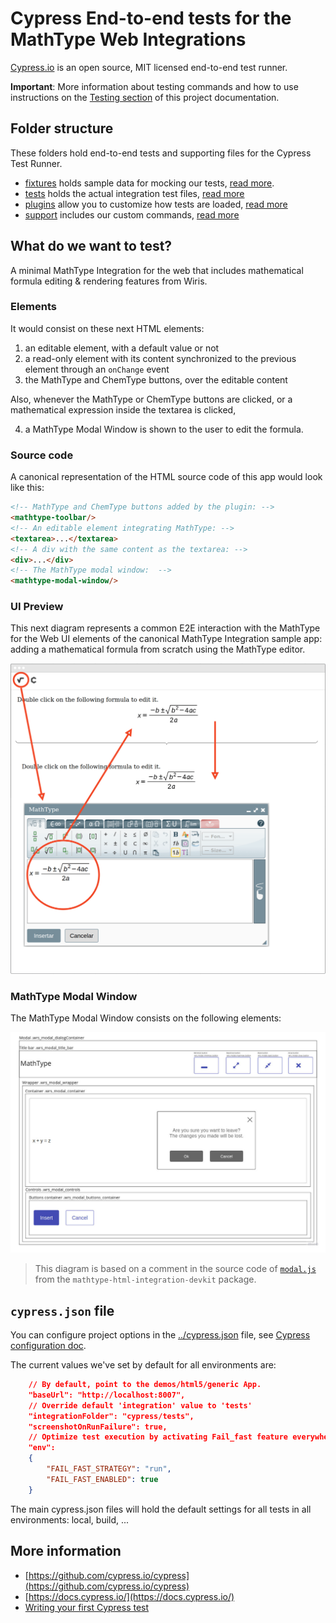 # Cypress End-to-end tests for the MathType Web Integrations

[Cypress.io](https://www.cypress.io) is an open source, MIT licensed end-to-end test runner.

**Important**: More information about testing commands and how to use instructions on the [Testing section](/docs/development/testing/README.md) of this project documentation.

## Folder structure

These folders hold end-to-end tests and supporting files for the Cypress Test Runner.

- [fixtures](fixtures) holds sample data for mocking our tests, [read more](https://on.cypress.io/fixture).
- [tests](tests) holds the actual integration test files, [read more](https://on.cypress.io/writing-and-organizing-tests)
- [plugins](plugins) allow you to customize how tests are loaded, [read more](https://on.cypress.io/plugins)
- [support](support) includes our custom commands, [read more](https://on.cypress.io/writing-and-organizing-tests#Support-file)

## What do we want to test?

A minimal MathType Integration for the web that includes mathematical formula editing & rendering features from Wiris.

### Elements

It would consist on these next HTML elements: 

1. an editable element, with a default value or not
2. a read-only element with its content synchronized to the previous element through an `onChange` event
3. the MathType and ChemType buttons, over the editable content

Also, whenever the MathType or ChemType buttons are clicked, or a mathematical expression inside the textarea is clicked, 

4. a MathType Modal Window is shown to the user to edit the formula.

### Source code

A canonical representation of the HTML source code of this app would look like this:

```html
<!-- MathType and ChemType buttons added by the plugin: -->
<mathtype-toolbar/>
<!-- An editable element integrating MathType: -->
<textarea>...</textarea>
<!-- A div with the same content as the textarea: -->
<div>...</div>
<!-- The MathType modal window:  -->
<mathtype-modal-window/>
```

### UI Preview

This next diagram represents a common E2E interaction with the MathType for the Web UI elements of the canonical MathType Integration sample app: adding a mathematical formula from scratch using the MathType editor.


![Minimal Mathtype integration snapshot](mathtype-web-app.png)


### MathType Modal Window

The MathType Modal Window consists on the following elements:


![Diagram of the MathType modal window](modal.jpg)


> This diagram is based on a comment in the source code of [`modal.js`](/packages/mathtype-html-integration-devkit/src/modal.js) from the `mathtype-html-integration-devkit` package.

## `cypress.json` file

You can configure project options in the [../cypress.json](../cypress.json) file, see [Cypress configuration doc](https://on.cypress.io/configuration).

The current values we've set by default for all environments are:

```json
    // By default, point to the demos/html5/generic App.
    "baseUrl": "http://localhost:8007",
    // Override default 'integration' value to 'tests'
    "integrationFolder": "cypress/tests",
    "screenshotOnRunFailure": true,
    // Optimize test execution by activating Fail_fast feature everywhere.
    "env":
    {
        "FAIL_FAST_STRATEGY": "run",
        "FAIL_FAST_ENABLED": true
    }

```

The main cypress.json files will hold the default settings for all tests in all environments: local, build, ...

## More information

- [https://github.com/cypress.io/cypress](https://github.com/cypress.io/cypress)
- [https://docs.cypress.io/](https://docs.cypress.io/)
- [Writing your first Cypress test](http://on.cypress.io/intro)
